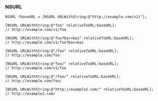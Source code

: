 ### NSURL

	NSURL *baseURL = [NSURL URLWithString:@"http://example.com/v1/"];

	[NSURL URLWithString:@"foo" relativeToURL:baseURL];
	// http://example.com/v1/foo

	[NSURL URLWithString:@"foo?bar=baz" relativeToURL:baseURL];
	// http://example.com/v1/foo?bar=baz

	[NSURL URLWithString:@"/foo" relativeToURL:baseURL];
	// http://example.com/foo
	
	[NSURL URLWithString:@"foo/" relativeToURL:baseURL];
	// http://example.com/v1/foo

	[NSURL URLWithString:@"/foo/" relativeToURL:baseURL];
	// http://example.com/foo/

	[NSURL URLWithString:@"http://example2.com/" relativeToURL:baseURL];
	// http://example2.com/